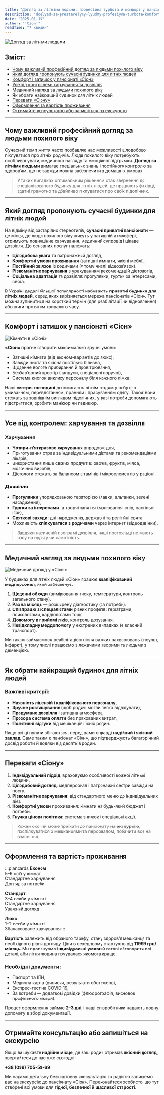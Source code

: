 ```yaml
---
title: "Догляд за літніми людьми: професійна турбота й комфорт у пансіонаті «Сіон»"
description: "doglyad-za-prestarelymy-lyudmy-profesiyna-turbota-komfort-pansionat-sion"
date: "2025-01-15"
author: "'Сіон'"
readTime: "7 хвилин"
---
```


![Догляд за літніми людьми](/images/blog-eldercare.jpeg)

## Зміст:
- [Чому важливий професійний догляд за людьми похилого віку](#чому-важливий-професійний-догляд-за-людьми-похилого-віку)
- [Який догляд пропонують сучасні будинки для літніх людей](#який-догляд-пропонують-сучасні-будинки-для-літніх-людей)
- [Комфорт і затишок у пансіонаті «Сіон»](#комфорт-і-затишок-у-пансіонаті-Сіон)
- [Усе під контролем: харчування та дозвілля](#усе-під-контролем-харчування-та-дозвілля)
- [Медичний нагляд за людьми похилого віку](#медичний-нагляд-за-людьми-похилого-віку)
- [Як обрати найкращий будинок для літніх людей](#як-обрати-найкращий-будинок-для-літніх-людей)
- [Переваги «Сіону»](#переваги-Сіону)
- [Оформлення та вартість проживання](#оформлення-та-вартість-проживання)
- [Отримайте консультацію або запишіться на екскурсію](#отримайте-консультацію-або-запишіться-на-екскурсію)

---

## Чому важливий професійний догляд за людьми похилого віку

Сучасний темп життя часто позбавляє нас можливості цілодобово піклуватися про літніх родичів. Люди похилого віку потребують особливої уваги, медичного нагляду та емоційної підтримки. **Догляд за літніми людьми** вимагає спеціальних знань і постійного контролю за здоров’ям, що не завжди можна забезпечити в домашніх умовах.

> У таких випадках оптимальним рішенням стає звернення до спеціалізованого будинку для літніх людей, де працюють фахівці, здатні грамотно та дбайливо піклуватися про своїх підопічних.

---

## Який догляд пропонують сучасні будинки для літніх людей

На відміну від застарілих стереотипів, **сучасні приватні пансіонати** — це місця, де люди похилого віку живуть у затишній атмосфері, отримують повноцінне харчування, медичний супровід і цікаве дозвілля. До основних послуг належать:

- **Цілодобова увага** та патронажний догляд,  
- **Комфортні умови проживання** (затишні кімнати, якісні меблі),  
- **Постійний зв’язок** із родичами (у тому числі відеозв’язок),  
- **Різноманітне харчування** з урахуванням рекомендацій дієтологів,  
- **Соціальна адаптація** та дозвілля: прогулянки, гуртки за інтересами, свята.

В Україні дедалі більшої популярності набувають **приватні будинки для літніх людей**, серед яких вирізняється мережа пансіонатів «Сіон». Тут можна зупинитися на короткий термін (для реабілітації чи відновлення) або жити протягом тривалого часу.

---

## Комфорт і затишок у пансіонаті «Сіон»

![Кімнати в «Сіоні»](/images/blog-eldercare-2.jpeg)

**«Сіон»** прагне створити максимально зручні умови:

- Затишні кімнати (від економ-варіантів до люкс),  
- Завжди чиста та якісна постільна білизна,  
- Щоденне вологе прибирання й провітрювання,  
- Безбар’єрний простір (пандуси, спеціальні поручні),  
- Система кнопок виклику персоналу біля кожного ліжка.

Наші **сестри-господині** допомагають літнім людям у побуті: з умиванням, перевдяганням, пранням і прасуванням одягу. Також вони стежать за зовнішнім виглядом підопічних, у разі потреби допомагають підстригтися, зробити манікюр чи педикюр.

---

## Усе під контролем: харчування та дозвілля

### Харчування

- **Чотири-п’ятиразове харчування** впродовж дня,  
- Приготування страв за індивідуальними дієтами та рекомендаціями лікарів,  
- Використання лише свіжих продуктів: овочів, фруктів, м’яса, молочних виробів,  
- Дієтологи стежать за балансом вітамінів і мікроелементів у раціоні.

### Дозвілля

- **Прогулянки** упорядкованою територією (лавки, альтанки, зелені насадження),  
- **Гуртки за інтересами** та творчі заняття (малювання, спів, настільні ігри),  
- **Святкові заходи**: дні народження, державні та релігійні свята,  
- Можливість **спілкуватися з родичами** через інтернет (відеодзвінки).

> Завдяки насиченій програмі дозвілля, наші постояльці не мають часу на нудьгу чи самотність.

---

## Медичний нагляд за людьми похилого віку

![Медичний догляд у «Сіоні»](/images/blog-eldercare-3.jpeg)

У будинках для літніх людей «Сіон» працює **кваліфікований медперсонал**, який забезпечує:

1. **Щоденні обходи** (вимірювання тиску, температури, контроль загального стану).  
2. **Раз на місяць** — розширену діагностику (за потреби).  
3. **Співпрацю зі спеціалістами** різних профілів: геріатрами, психологами, кардіологами тощо.  
4. **Допомогу в прийомі ліків**, контроль дозування.  
5. **Невідкладну меддопомогу** у екстрених випадках (є власний транспорт).

Ми також займаємося реабілітацією після важких захворювань (інсульт, інфаркт), у тому числі працюємо з лежачими хворими та людьми з деменцією.

---

## Як обрати найкращий будинок для літніх людей

### Важливі критерії:

- **Наявність ліцензій і кваліфікованого персоналу**,  
- **Зручне розташування** (щоб родичі могли легко відвідувати),  
- **Продумане дозвілля** і затишна атмосфера,  
- **Прозора система оплати** без прихованих витрат,  
- **Позитивні відгуки** від мешканців і їхніх родин.

Якщо всі ці пункти збігаються, перед вами справді **надійний і якісний заклад**. Саме таким є пансіонат «Сіон», що підтверджують багаторічний досвід роботи й подяки від десятків родин.

---

## Переваги «Сіону»

1. **Індивідуальний підхід**: враховуємо особливості кожної літньої людини.  
2. **Цілодобовий догляд**: медперсонал і патронажні сестри завжди на посту.  
3. **Різноманітне харчування**: від стандартного меню до індивідуальних дієт.  
4. **Комфортні умови** проживання: кімнати на будь-який бюджет і потреби.  
5. **Гнучка цінова політика**: система знижок і спеціальні акції.

> Кожен охочий може приїхати до пансіонату **на екскурсію**, поспілкуватися з мешканцями та персоналом, побачити все на власні очі.

---

## Оформлення та вартість проживання

:::plancards
**Економ**  
5–6 осіб у кімнаті  
Стандартне харчування  
Догляд за потреби  

**Стандарт**  
3–4 особи у кімнаті  
Стандартне харчування  
Уважний догляд  

**Люкс**  
1–2 особи у кімнаті  
Збалансоване харчування
:::

**Вартість** залежить від обраного тарифу, стану здоров’я мешканця та необхідного рівня догляду. Ціни в середньому стартують від **11999 грн/місяць**. Ми пропонуємо **індивідуальні умови** й готові обговорити всі деталі, аби літня людина почувалася якомога краще.

### Необхідні документи:
- Паспорт та ІПН,  
- Медична карта (виписки, результати обстежень),  
- Експрес-тест на COVID-19,  
- За потреби — додаткові довідки (флюорографія, висновок профільного лікаря).

Процес оформлення займає **2–3 дні**, і наші співробітники надають повну допомогу в зборі документації.

---

## Отримайте консультацію або запишіться на екскурсію

Якщо ви шукаєте **надійне місце**, де ваш родич отримає **якісний догляд**, звертайтеся до нас уже сьогодні:

**+38 (099) 705-59-69**

Ми надамо детальну безкоштовну консультацію і з радістю запишемо вас на екскурсію до пансіонату «Сіон». Переконайтеся особисто, що тут створені всі умови для **гідної, безпечної й щасливої старості**.
